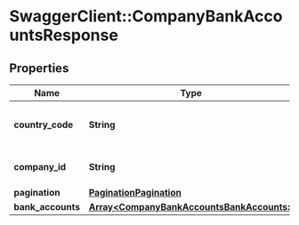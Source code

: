 # SwaggerClient::CompanyBankAccountsResponse

## Properties
Name | Type | Description | Notes
------------ | ------------- | ------------- | -------------
**country_code** | **String** | [ISO 3166-1 alpha-2](https://en.wikipedia.org/wiki/ISO_3166-1_alpha-2) country code | 
**company_id** | **String** | Company registration number | 
**pagination** | [**PaginationPagination**](PaginationPagination.md) |  | 
**bank_accounts** | [**Array&lt;CompanyBankAccountsBankAccounts&gt;**](CompanyBankAccountsBankAccounts.md) |  | 


